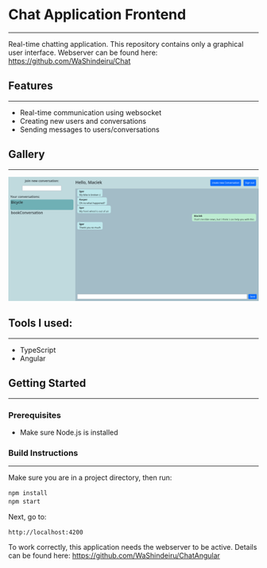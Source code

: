 # Chat Application Frontend

---
Real-time chatting application. This repository contains only a graphical user interface. Webserver can be found here:
https://github.com/WaShindeiru/Chat

## Features

---
* Real-time communication using websocket
* Creating new users and conversations
* Sending messages to users/conversations

## Gallery

---
<div>
<img src="./docs/image.png" alt="Chat">
</div>

## Tools I used:

---
* TypeScript
* Angular

## Getting Started

---
### Prerequisites
* Make sure Node.js is installed

### Build Instructions

---
Make sure you are in a project directory, then run:

```bash
npm install
npm start
```

Next, go to:
```
http://localhost:4200
```

To work correctly, this application needs the webserver to be active. Details can be found here:
https://github.com/WaShindeiru/ChatAngular
